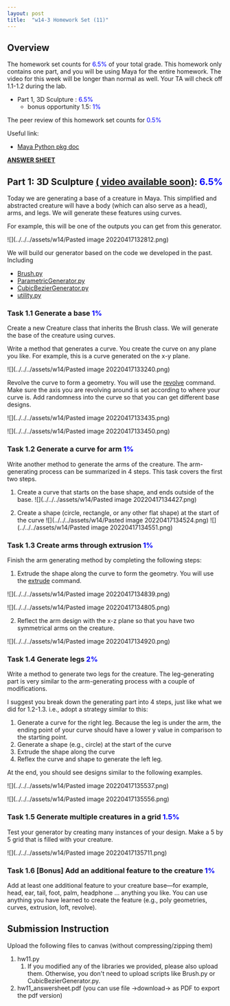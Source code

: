 ```yaml
---
layout: post
title:  "w14-3 Homework Set (11)"
---
```


## Overview
The homework set counts for <span style="color:#0000ff;"> 6.5%  </span> of your total grade. This homework only contains one part, and you will be using Maya for the entire homework. The video for this week will be longer than normal as well. Your TA will check off 1.1-1.2 during the lab. 

- Part 1,  3D Sculpture :  <span style="color:#0000ff;"> 6.5%  </span>
	- bonus opportunity 1.5: <span style="color:#0000ff;"> 1%  </span>

The peer review of this homework set counts for <span style="color:#0000ff;"> 0.5%  </span>


Useful link:
-  [Maya Python pkg doc](https://help.autodesk.com/view/MAYAUL/2022/ENU/index.html?contextId=COMMANDSPYTHON-INDEX)



**[ANSWER SHEET](https://docs.google.com/document/d/1iqFoWNnpRjPTF0xjRPkkTa8L2XwOvZCxlI6zadp0YsA/edit#heading=h.ub9m95a6p3gz)**



## Part 1: 3D Sculpture [( video available soon)]():  <span style="color:#0000ff;"> 6.5%  </span>
Today we are generating a base of a creature in Maya. This simplified and abstracted creature will have a body (which can also serve as a head), arms, and legs. We will generate these features using curves.   

For example, this will be one of the outputs you can get from this generator.  

![](../../../assets/w14/Pasted image 20220417132812.png)

We will build our generator based on the code we developed in the past. Including 

- [Brush.py](https://github.com/LiciaHe/vist270s2022/tree/master/assets/w14/Brush.py)
- [ParametricGenerator.py](https://github.com/LiciaHe/vist270s2022/tree/master/assets/w14/ParametricGenerator.py)
- [CubicBezierGenerator.py](https://github.com/LiciaHe/vist270s2022/tree/master/assets/w14/CubicBezierGenerator.py)
- [utility.py](https://github.com/LiciaHe/vist270s2022/tree/master/assets/w14/utility.py)


### Task 1.1 Generate a base<span style="color:#0000ff;"> 1%  </span>

Create a new Creature class that inherits the Brush class. We will generate the base of the creature using curves. 

Write a method that generates a curve. You create the curve on any plane you like. For example, this is a curve generated on the x-y plane. 

![](../../../assets/w14/Pasted image 20220417133240.png) 

Revolve the curve to form a geometry. You will use the [revolve](https://help.autodesk.com/view/MAYAUL/2022/ENU/index.html?guid=__CommandsPython_revolve_html) command. Make sure the axis you are revolving around is set according to where your curve is. Add randomness into the curve so that you can get different base designs. 


![](../../../assets/w14/Pasted image 20220417133435.png)

![](../../../assets/w14/Pasted image 20220417133450.png)

### Task 1.2 Generate a curve for arm<span style="color:#0000ff;"> 1%  </span>
Write another method to generate the arms of the creature. The arm-generating process can be summarized in 4 steps. This task covers the first two steps. 

1. Create a curve that starts on the base shape, and ends outside of the base. 
![](../../../assets/w14/Pasted image 20220417134427.png)


3. Create a shape (circle, rectangle, or any other flat shape) at the start of the curve 
![](../../../assets/w14/Pasted image 20220417134524.png)
![](../../../assets/w14/Pasted image 20220417134551.png)




### Task 1.3 Create arms through extrusion <span style="color:#0000ff;"> 1%  </span>

Finish the arm generating method by completing the following steps: 

1. Extrude the shape along the curve to form the geometry. You will use the [extrude](https://help.autodesk.com/view/MAYAUL/2022/ENU/index.html?guid=__Commands_extrude_html) command. 

![](../../../assets/w14/Pasted image 20220417134839.png)


![](../../../assets/w14/Pasted image 20220417134805.png)



2. Reflect the arm design with the x-z plane so that you have two symmetrical arms on the creature. 

![](../../../assets/w14/Pasted image 20220417134920.png)



### Task 1.4 Generate legs<span style="color:#0000ff;"> 2%  </span>

Write a method to generate two legs for the creature. The leg-generating part is very similar to the arm-generating process with a couple of modifications. 

I suggest you break down the generating part into 4 steps, just like what we did for 1.2-1.3. i.e., adopt a strategy similar to this:

1. Generate a curve for the right leg. Because the leg is under the arm, the ending point of your curve should have a lower y value in comparison to the starting point. 
2. Generate a shape (e.g., circle) at the start of the curve
3. Extrude the shape along the curve 
4. Reflex the curve and shape to generate the left leg. 

 At the end, you should see designs similar to the following examples. 

 ![](../../../assets/w14/Pasted image 20220417135537.png)



![](../../../assets/w14/Pasted image 20220417135556.png)

 
### Task 1.5 Generate multiple creatures in a grid<span style="color:#0000ff;"> 1.5%  </span>

Test your generator by creating many instances of your design. Make a 5 by 5 grid that is filled with your creature. 

![](../../../assets/w14/Pasted image 20220417135711.png)


### Task 1.6 [Bonus] Add an additional feature to the creature<span style="color:#0000ff;"> 1%  </span>
Add at least one additional feature to your creature base—for example, head, ear, tail, foot, palm, headphone ... anything you like. You can use anything you have learned to create the feature (e.g., poly geometries, curves, extrusion, loft, revolve).


## Submission Instruction 
Upload the following files to canvas (without compressing/zipping them)
1. hw11.py
	1. If you modified any of the libraries we provided, please also upload them. Otherwise, you don't need to upload scripts like Brush.py or CubicBezierGenerator.py.  
2. hw11_answersheet.pdf (you can use file ->download-> as PDF to export the pdf version)
